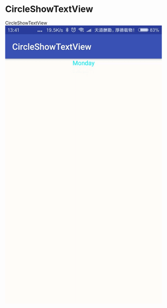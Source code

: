 # CircleShowTextView
CircleShowTextView
![image](https://github.com/batuer/CircleShowTextView/blob/master/CircleShowTv/image/2017-10-25-01mzcircletv.gif)
